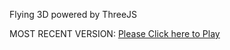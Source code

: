 Flying 3D powered by ThreeJS

MOST RECENT VERSION: [Please Click here to Play](https://rawcdn.githack.com/alperenbutun/Flying-3d/a0cdd8a/index.html)
